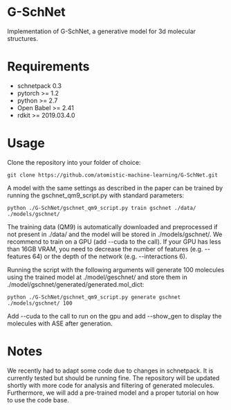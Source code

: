 # G-SchNet
Implementation of G-SchNet, a generative model for 3d molecular structures.

# Requirements
- schnetpack 0.3
- pytorch >= 1.2
- python >= 2.7
- Open Babel >= 2.41
- rdkit >= 2019.03.4.0

# Usage
Clone the repository into your folder of choice:

    git clone https://github.com/atomistic-machine-learning/G-SchNet.git
    
A model with the same settings as described in the paper can be trained by running the gschnet_qm9_script.py with standard parameters:

    python ./G-SchNet/gschnet_qm9_script.py train gschnet ./data/ ./models/gschnet/

The training data (QM9) is automatically downloaded and preprocessed if not present in ./data/ and the model will be stored in ./models/gschnet/.
We recommend to train on a GPU (add --cuda to the call). If your GPU has less than 16GB VRAM, you need to decrease the number of features (e.g. --features 64) or the depth of the network (e.g. --interactions 6).

Running the script with the following arguments will generate 100 molecules using the trained model at ./model/geschnet/ and store them in ./model/gschnet/generated/generated.mol_dict:

    python ./G-SchNet/gschnet_qm9_script.py generate gschnet ./models/gschnet/ 100

Add --cuda to the call to run on the gpu and add --show_gen to display the molecules with ASE after generation.

# Notes
We recently had to adapt some code due to changes in schnetpack. It is currently tested but should be running fine.
The repository will be updated shortly with more code for analysis and filtering of generated molecules. Furthermore, we will add a pre-trained model and a proper tutorial on how to use the code base.
